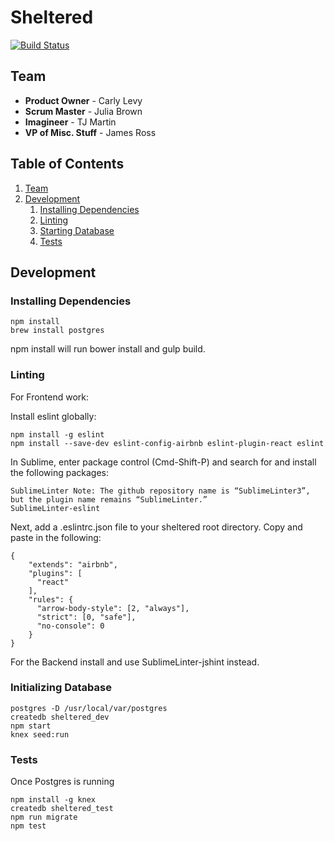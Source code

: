 # Sheltered

[![Build Status](https://travis-ci.org/appsolutely/sheltered.svg?branch=dev)](https://travis-ci.org/appsolutely/sheltered)

## Team
- __Product Owner__ - Carly Levy
- __Scrum Master__ - Julia Brown
- __Imagineer__ - TJ Martin
- __VP of Misc. Stuff__ - James Ross

## Table of Contents
1. [Team](#team)
1. [Development](#development)
    1. [Installing Dependencies](#installing-dependencies)
    1. [Linting](#linting)
    1. [Starting Database](#initializing-database)
    1. [Tests](#tests)

## Development

### Installing Dependencies
```
npm install
brew install postgres
```
npm install will run bower install and gulp build.

### Linting
For Frontend work:

Install eslint globally:
```
npm install -g eslint
npm install --save-dev eslint-config-airbnb eslint-plugin-react eslint
```
In Sublime, enter package control (Cmd-Shift-P) and search for and install the following packages:

```
SublimeLinter Note: The github repository name is “SublimeLinter3”, but the plugin name remains “SublimeLinter.”
SublimeLinter-eslint
```

Next, add a .eslintrc.json file to your sheltered root directory.  Copy and paste in the following:

```
{
    "extends": "airbnb",
    "plugins": [
      "react"
    ],
    "rules": {
      "arrow-body-style": [2, "always"],
      "strict": [0, "safe"],
      "no-console": 0
    }
}
```

For the Backend install and use SublimeLinter-jshint instead.

### Initializing Database
```
postgres -D /usr/local/var/postgres
createdb sheltered_dev
npm start
knex seed:run
```

### Tests
Once Postgres is running
```
npm install -g knex
createdb sheltered_test
npm run migrate
npm test
```
